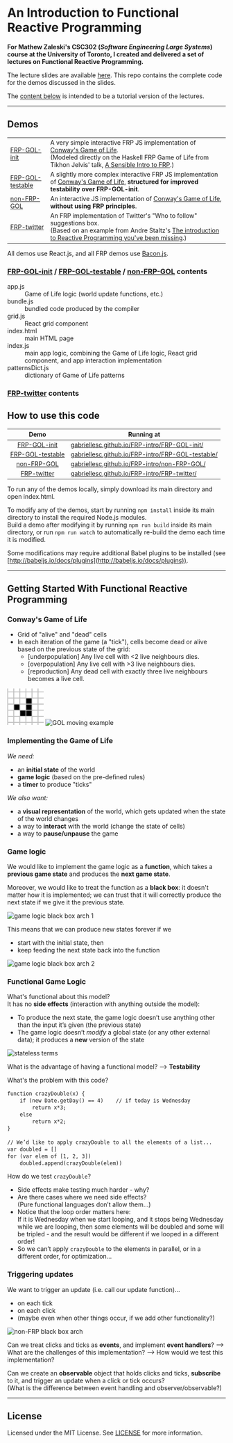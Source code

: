 # An Introduction to Functional Reactive Programming

**For Mathew Zaleski's CSC302 (*Software Engineering Large Systems*) course at the University of Toronto, I created and delivered a set of lectures on Functional Reactive Programming.**

The lecture slides are available [here](https://docs.google.com/presentation/d/e/2PACX-1vQ06TaoEe3o9Xu7FluNigjqaKwXreoPj4xYgZ-ZCAw4cXlMSPpEqAH0re11eP2_uzw7N_hpEZ33gWsG/pub?start=false&loop=false&delayms=3000). 
This repo contains the complete code for the demos discussed in the slides.

The [content below](#getting-started-with-functional-reactive-programming) is intended to be a tutorial version of the lectures.

---

## Demos

<table>
  <tbody>
    <tr>
	  <td><a href="https://github.com/gabriellesc/FRP-intro/tree/master/FRP-GOL-init">FRP-GOL-init</a></td>
      <td>A very simple interactive FRP JS implementation of <a href="https://en.wikipedia.org/wiki/Conway's_Game_of_Life">Conway's Game of Life</a>.<br />
      (Modeled directly on the Haskell FRP Game of Life from Tikhon Jelvis' talk, <a href="https://begriffs.com/posts/2016-07-27-tikhon-on-frp.html">A Sensible Intro to FRP</a>.)</td>
    </tr>
    <tr>
	  <td><a href="https://github.com/gabriellesc/FRP-intro/tree/master/FRP-GOL-testable">FRP-GOL-testable</a></td>
      <td>A slightly more complex interactive FRP JS implementation of <a href="https://en.wikipedia.org/wiki/Conway's_Game_of_Life">Conway's Game of Life</a>, <b>structured for improved testability over FRP-GOL-init</b>.</td>
	</tr>
    <tr>
	  <td><a href="https://github.com/gabriellesc/FRP-intro/tree/master/non-FRP-GOL">non-FRP-GOL</a></td>
      <td>An interactive JS implementation of <a href="https://en.wikipedia.org/wiki/Conway's_Game_of_Life">Conway's Game of Life</a>, <b>without using FRP principles</b>.</td>
	</tr>
    <tr>
	  <td><a href="https://github.com/gabriellesc/FRP-intro/tree/master/FRP-twitter">FRP-twitter</a></td>
      <td>An FRP implementation of Twitter's "Who to follow" suggestions box.<br />
	  (Based on an example from Andre Staltz's <a href="https://gist.github.com/staltz/868e7e9bc2a7b8c1f754">The introduction to Reactive Programming you've been missing</a>.)</td>
	</tr>
  </tbody>
</table>

All demos use React.js, and all FRP demos use <a href="https://github.com/baconjs/bacon.js">Bacon.js</a>.

### [FRP-GOL-init](FRP-GOL-init) / [FRP-GOL-testable](FRP-GOL-testable) / [non-FRP-GOL](non-FRP-GOL) contents
<dl>
  <dt>app.js</dt><dd>Game of Life logic (world update functions, etc.)</dd>
  <dt>bundle.js</dt><dd>bundled code produced by the compiler</dd>
  <dt>grid.js</dt><dd>React grid component</dd>
  <dt>index.html</dt><dd>main HTML page</dd>
  <dt>index.js</dt><dd>main app logic, combining the Game of Life logic, React grid component, and app interaction implementation</dd>
  <dt>patternsDict.js</dt><dd>dictionary of Game of Life patterns</dd>
</dl>
        
### [FRP-twitter](FRP-twitter) contents


## How to use this code

| Demo                                 | Running at |
| :----------------------------------: | ---------- |
| [FRP-GOL-init](FRP-GOL-init)         | [gabriellesc.github.io/FRP-intro/FRP-GOL-init/](https://gabriellesc.github.io/FRP-intro/FRP-GOL-init) |
| [FRP-GOL-testable](FRP-GOL-testable) | [gabriellesc.github.io/FRP-intro/FRP-GOL-testable/](https://gabriellesc.github.io/FRP-intro/FRP-GOL-testable) |
| [non-FRP-GOL](non-FRP-GOL)           | [gabriellesc.github.io/FRP-intro/non-FRP-GOL/](https://gabriellesc.github.io/FRP-intro/non-FRP-GOL) |
| [FRP-twitter](FRP-twitter)           | [gabriellesc.github.io/FRP-intro/FRP-twitter/](https://gabriellesc.github.io/FRP-intro/FRP-twitter) |

To run any of the demos locally, simply download its main directory and open index.html.

To modify any of the demos, start by running `npm install` inside its main directory to install the required Node.js modules.  
Build a demo after modifying it by running `npm run build` inside its main directory, or run `npm run watch` to automatically re-build the demo each time it is modified.

Some modifications may require additional Babel plugins to be installed (see [http://babeljs.io/docs/plugins](http://babeljs.io/docs/plugins)).

---

## Getting Started With Functional Reactive Programming

### Conway's Game of Life

- Grid of "alive" and "dead" cells
- In each iteration of the game (a "tick"), cells become dead or alive based on the previous state of the grid:
    - [underpopulation] Any live cell with <2 live neighbours dies.
    - [overpopulation] Any live cell with >3 live neighbours dies.
    - [reproduction] Any dead cell with exactly three live neighbours becomes a live cell.

![GOL initial state example](img/GOL-init-ex.png) ![GOL moving example](img/GOL-mov-ex.png)

### Implementing the Game of Life

*We need:*
- an **initial state** of the world
- **game logic** (based on the pre-defined rules)
- a **timer** to produce "ticks"

*We also want:*
- a **visual representation** of the world, which gets updated when the state of the world changes
- a way to **interact** with the world (change the state of cells)
- a way to **pause/unpause** the game

### Game logic

We would like to implement the game logic as a **function**, which takes a **previous game state** and produces the **next game state**.

Moreover, we would like to treat the function as a **black box**: it doesn't matter how it is implemented; we can trust that it will correctly produce the next state if we give it the previous state.

![game logic black box arch 1]()

This means that we can produce new states forever if we
- start with the initial state, then
- keep feeding the next state back into the function

![game logic black box arch 2]()

### Functional Game Logic

What's functional about this model?  
It has no **side effects** (interaction with anything outside the model):
- To produce the next state, the game logic doesn’t use anything other than the input it’s given (the previous state)
- The game logic doesn’t *modify* a global state (or any other external data); it produces a **new** version of the state

![stateless terms]()

What is the advantage of having a functional model?
--> **Testability**

What's the problem with this code?
```
function crazyDouble(x) {
	if (new Date.getDay() == 4)    // if today is Wednesday
		return x*3;
	else
		return x*2;
}

// We’d like to apply crazyDouble to all the elements of a list...
var doubled = []
for (var elem of [1, 2, 3])
	doubled.append(crazyDouble(elem))
```

How do we test `crazyDouble`?
- Side effects make testing much harder - why?
- Are there cases where we need side effects?  
(Pure functional languages don’t allow them...)
- Notice that the loop order matters here:  
If it is Wednesday when we start looping, and it stops being Wednesday while we are looping, then some elements will be doubled and some will be tripled - and the result would be different if we looped in a different order!
- So we can’t apply `crazyDouble` to the elements in parallel, or in a different order, for optimization...

### Triggering updates

We want to trigger an update (i.e. call our update function)...
- on each tick
- on each click
- (maybe even when other things occur, if we add other functionality?)

![non-FRP black box arch]()

Can we treat clicks and ticks as **events**, and implement **event handlers**?
--> What are the challenges of this implementation?
--> How would we test this implementation?

Can we create an **observable** object that holds clicks and ticks, **subscribe** to it, and trigger an update when a click or tick occurs?  
(What is the difference between event handling and observer/observable?)

---

## License
Licensed under the MIT License. See [LICENSE](LICENSE) for more information.
